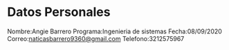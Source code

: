 #  Datos Personales

Nombre:Angie Barrero
Programa:Ingenieria de sistemas
Fecha:08/09/2020
Correo:naticasbarrero9360@gmail.com
Telefono:3212575967
